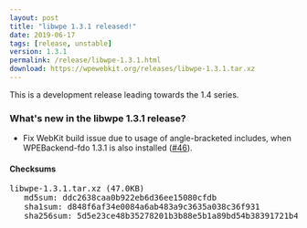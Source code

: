 ```yaml
---
layout: post
title: "libwpe 1.3.1 released!"
date: 2019-06-17
tags: [release, unstable]
version: 1.3.1
permalink: /release/libwpe-1.3.1.html
download: https://wpewebkit.org/releases/libwpe-1.3.1.tar.xz
---
```


This is a development release leading towards the 1.4 series.

### What's new in the libwpe 1.3.1 release?

- Fix WebKit build issue due to usage of angle-bracketed includes, when WPEBackend-fdo 1.3.1 is also installed ([#46](https://github.com/WebPlatformForEmbedded/libwpe/pull/46)).

#### Checksums

<pre>
libwpe-1.3.1.tar.xz (47.0KB)
   md5sum: ddc2638caa0b922eb6d36ee15080cfdb
   sha1sum: d848f6af34e0084a6ab483a9c3635a038c36f931
   sha256sum: 5d5e23ce48b35278201b3b88e5b1a89bd54b38391721b4e74ce472c3905df8b0
</pre>
